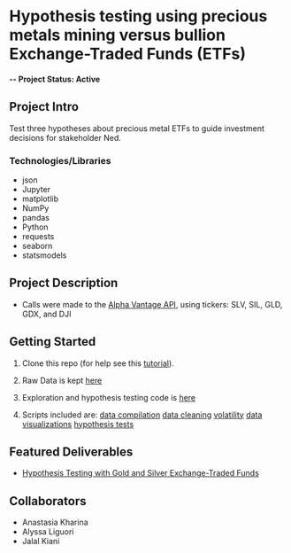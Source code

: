 # Hypothesis testing using precious metals mining versus bullion Exchange-Traded Funds (ETFs) 


#### -- Project Status: Active

## Project Intro
Test three hypotheses about precious metal ETFs to guide investment decisions for stakeholder Ned. 

### Technologies/Libraries

* json
* Jupyter
* matplotlib
* NumPy
* pandas
* Python
* requests
* seaborn
* statsmodels

## Project Description
- Calls were made to the [Alpha Vantage API](https://www.alphavantage.co/documentation/), using tickers: SLV, SIL, GLD, GDX, and  DJI

## Getting Started

1. Clone this repo (for help see this [tutorial](https://help.github.com/articles/cloning-a-repository/)).

2. Raw Data is kept [here](https://github.com/ali0003433/precious-metals-mining-vs-bullion/tree/master/data)
    
3. Exploration and hypothesis testing code is [here](https://github.com/ali0003433/precious-metals-mining-vs-bullion/blob/master/Tech_Notebook.ipynb)

4. Scripts included are: 
    [data compilation](https://github.com/ali0003433/precious-metals-mining-vs-bullion/blob/master/data_compilation.py)
    [data cleaning](https://github.com/ali0003433/precious-metals-mining-vs-bullion/blob/master/data_cleaning.py)
    [volatility](https://github.com/ali0003433/precious-metals-mining-vs-bullion/blob/master/volatility.py)
    [data visualizations](https://github.com/ali0003433/precious-metals-mining-vs-bullion/blob/master/visualizations.py)
    [hypothesis tests](https://github.com/ali0003433/precious-metals-mining-vs-bullion/blob/master/hypothesis_tests.py)

## Featured Deliverables
* [Hypothesis Testing with Gold and Silver Exchange-Traded Funds](https://docs.google.com/presentation/d/1bvhdiyQzB6g3ht1ZsVV0I_YWuXt2cdiKQdgsHO2QVos/edit?ts=5d9d3cdb#slide=id.g621d2c2579_0_2)

## Collaborators
* Anastasia Kharina
* Alyssa Liguori
* Jalal Kiani






